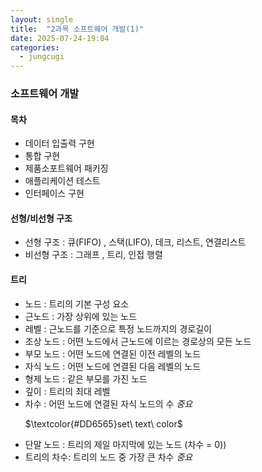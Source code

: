 ```yaml
---
layout: single
title:  "2과목 소프트웨어 개발(1)"
date: 2025-07-24-19:04 
categories:
  - jungcugi
---
```


### 소프트웨어 개발

#### 목차

- 데이터 입출력 구현
- 통합 구현
- 제품소포트웨어 패키징
- 애플리케이션 테스트
- 인터페이스 구현


#### 선형/비선형 구조

- 선형 구조 : 큐(FIFO) , 스택(LIFO), 데크, 리스트, 연결리스트
- 비선형 구조 : 그래프 , 트리, 인접 행렬

#### 트리

- 노드       : 트리의 기본 구성 요소
- 근노드     : 가장 상위에 있는 노드
- 레벨       : 근노드를 기준으로 특정 노드까지의 경로길이
- 조상 노드  : 어떤 노드에서 근노드에 이르는 경로상의 모든 노드
- 부모 노드  : 어떤 노드에 연결된 이전 레벨의 노드
- 자식 노드  : 어떤 노드에 연결된 다음 레벨의 노드
- 형제 노드  : 같은 부모를 가진 노드
- 깊이       : 트리의 최대 레벨
- 차수       : 어떤 노드에 연결된 자식 노드의 수    *중요* <p>$\textcolor{#DD6565}set\ text\ color$</p>
- 단말 노드  : 트리의 제일 마지막에 있는 노드 (차수 = 0))
- 트리의 차수: 트리의 노드 중 가장 큰 차수  *중요*
